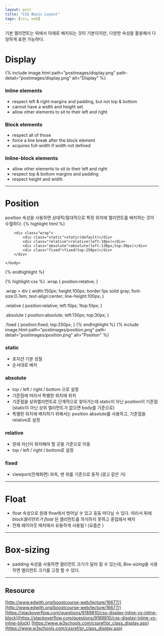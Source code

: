 ```yaml
---
layout: post
title: "CSS Basic Layout"
tags: [css, web]
---
```

기본 엘리먼트는 위에서 아래로 배치되는 것이 기본이지만, 다양한 속성을 활용해서 다양하게 표현 가능하다.

# Display
{% include image.html path="postimages/display.png" path-detail="postimages/display.png" alt="Display" %}

### Inline elements

* respect left & right margins and padding, but not top & bottom
* cannot have a width and height set
* allow other elements to sit to their left and right

### Block elements
* respect all of those
* force a line break after the block element
* acquires full-width if width not defined

### Inline-block elements

* allow other elements to sit to their left and right
* respect top & bottom margins and padding
* respect height and width

<hr>

# Position
position 속성을 사용하면 상대적/절대적으로 특정 위치에 엘리먼트를 배치하는 것이 수월하다.
{% highlight html %}
<!DOCTYPE html>
<html>
    <head>
        <meta charset="utf-8">
        <meta name="viewport" content="width=device-width">
        <title>JS Bin</title>
        </head>
    <body>

        <div class="wrap">
            <div class="static">static(default)</div>
            <div class="relative">relative(left:10px)</div>
            <div class="absolute">absolute(left:130px;top:30px)</div>
            <div class="fixed">fixed(top:250px)</div>
        </div>

    </body>
</html>
{% endhighlight %}

{% highlight css %}
.wrap {
    position:relative;
    }

.wrap > div {
    width:150px;
    height:100px;
    border:1px solid gray;
    font-size:0.7em;
    text-align:center;
    line-height:100px;
    }

.relative {
    position:relative;
    left:10px;
    1top:10px;
    }

.absolute {
    position:absolute;
    left:130px;
    top:30px;
    }

.fixed {
position:fixed;
top:250px;
    }
{% endhighlight %}
{% include image.html path="postimages/position.png" path-detail="postimages/position.png" alt="Position" %}
### static

* 포지션 기본 성질
* 순서대로 배치

### absolute

* top / left / right / bottom 으로 설정
* 기준점에 따라서 특별한 위치에 위치
* 기준점을 상위엘리먼트로 단계적으로 찾아가는데 static이 아닌 position이 기준점 (static이 아닌 상위 엘리먼트가 없으면 body를 기준으로)
* 특별한 위치에 배치하기 위해서는 position absolute를 사용하고, 기준점을 relative로 설정

### relative

* 원래 자신이 위치해야 할 곳을 기준으로 이동
* top / left / right / bottom로 설정


### fixed

* viewport(전체화면) 좌측, 맨 위를 기준으로 동작 (광고 같은 거)

<hr>


# Float
* float 속성으로 원래 flow에서 벗어날 수 있고 둥둥 떠다닐 수 있다. 따라서 뒤에*block엘리먼트가* *float* 된 엘리먼트를 의식하지 못하고 중첩돼서 배치
* 전체 레이아웃 배치에서 유용하게 사용됨 ! (요즘은 )

<hr>


# Box-sizing
* padding 속성을 사용하면 엘리먼트 크기가 달라 질 수 있는데, *Box-sizing*을 사용하면 엘리먼트 크기를 고정 할 수 있다.


<hr>


## Resource
[http://www.edwith.org/boostcourse-web/lecture/16677/](http://www.edwith.org/boostcourse-web/lecture/16677/)
[https://stackoverflow.com/questions/9189810/css-display-inline-vs-inline-block](https://stackoverflow.com/questions/9189810/css-display-inline-vs-inline-block)
[https://www.w3schools.com/cssref/pr_class_display.asp](https://www.w3schools.com/cssref/pr_class_display.asp)





